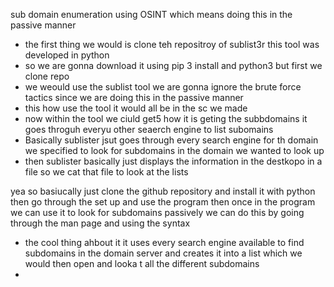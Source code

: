sub domain enumeration using OSINT which means doing this in the passive manner 
- the first thing we would is clone teh repositroy of  sublist3r this tool was developed in python 
- so we are gonna download it using pip 3 install and python3 but first we clone repo
- we weould use the sublist tool we are gonna ignore the brute force tactics since we are doing this in the passive manner 
- this how use  the  tool it would all be in the sc we made 
- now within the tool we ciuld get5 how it is geting the subbdomains it goes throguh everyu other seaerch engine to list subomains 
- Basically sublister jsut goes through every search engine for th domain we specified to look for subdomains in the domain we wanted to look up 
- then sublister basically just displays the information in the destkopo in a file so we cat that file to look at the lists 

yea so basiucally just clone the github repository and install it with python then go through the set  up and  use the program then once in the program we can use it to look for subdomains passively we can do this by going through the man page and using the syntax 

- the cool thing ahbout it it uses every search engine available to find subdomains in the domain server and creates it into a list which we would then open and looka t all the different subdomains
- 